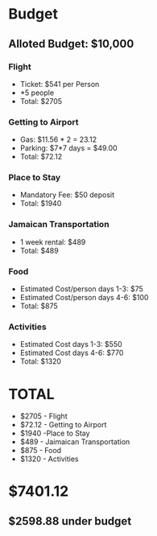 # Budget

## Alloted Budget: $10,000

### Flight
- Ticket: $541 per Person
- *5 people
- Total: $2705 

### Getting to Airport
- Gas: $11.56 * 2 = 23.12
- Parking: $7*7 days = $49.00
- Total: $72.12

### Place to Stay
- Mandatory Fee: $50 deposit
- Total: $1940

### Jamaican Transportation
- 1 week rental: $489
- Total: $489

### Food
- Estimated Cost/person days 1-3: $75
- Estimated Cost/person days 4-6: $100
- Total: $875

### Activities
- Estimated Cost days 1-3: $550
- Estimated Cost days 4-6: $770
- Total: $1320

# TOTAL
- $2705 - Flight
- $72.12 - Getting to Airport
- $1940 -Place to Stay
- $489 - Jaimaican Transportation
- $875 - Food
- $1320 - Activities
# $7401.12
## $2598.88 under budget
